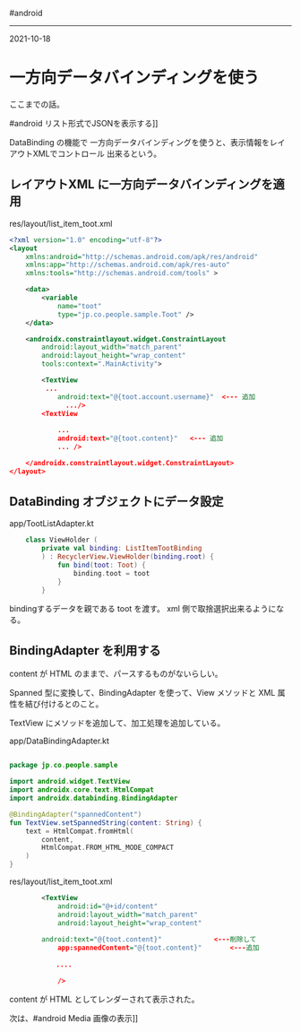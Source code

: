 #android

---
2021-10-18

# 一方向データバインディングを使う

ここまでの話。

#android リスト形式でJSONを表示する]]

DataBinding の機能で 一方向データバインディングを使うと、表示情報をレイアウトXMLでコントロール
出来るという。

## レイアウトXML に一方向データバインディングを適用

res/layout/list_item_toot.xml

```xml
<?xml version="1.0" encoding="utf-8"?>
<layout
    xmlns:android="http://schemas.android.com/apk/res/android"
    xmlns:app="http://schemas.android.com/apk/res-auto"
    xmlns:tools="http://schemas.android.com/tools" >

    <data>
        <variable
            name="toot"
            type="jp.co.people.sample.Toot" />
    </data>

    <androidx.constraintlayout.widget.ConstraintLayout
        android:layout_width="match_parent"
        android:layout_height="wrap_content"
        tools:context=".MainActivity">

        <TextView
	　　　...
            android:text="@{toot.account.username}"  <--- 追加
    	      .../>
        <TextView
   	
            ...  
            android:text="@{toot.content}"   <--- 追加
            ... />

    </androidx.constraintlayout.widget.ConstraintLayout>
</layout>
```
	
## DataBinding オブジェクトにデータ設定

app/TootListAdapter.kt

```kotlin
    class ViewHolder (
        private val binding: ListItemTootBinding
        ) : RecyclerView.ViewHolder(binding.root) {
            fun bind(toot: Toot) {
                binding.toot = toot
            }
        }
```

bindingするデータを親である toot を渡す。
xml 側で取捨選択出来るようになる。


## BindingAdapter を利用する

content が HTML のままで、パースするものがないらしい。

Spanned 型に変換して、BindingAdapter を使って、View メソッドと XML 属性を結び付けるとのこと。

TextView にメソッドを追加して、加工処理を追加している。

app/DataBindingAdapter.kt

```kotlin

package jp.co.people.sample

import android.widget.TextView
import androidx.core.text.HtmlCompat
import androidx.databinding.BindingAdapter

@BindingAdapter("spannedContent")
fun TextView.setSpannedString(content: String) {
    text = HtmlCompat.fromHtml(
        content,
        HtmlCompat.FROM_HTML_MODE_COMPACT
    )
}
```

res/layout/list_item_toot.xml

```xml
        <TextView
            android:id="@+id/content"
            android:layout_width="match_parent"
            android:layout_height="wrap_content"
			
		android:text="@{toot.content}"             <---削除して
            app:spannedContent="@{toot.content}"       <---追加
   
　　　　　　　....

            />
```

content が HTML としてレンダーされて表示された。

次は、#android  Media 画像の表示]]

